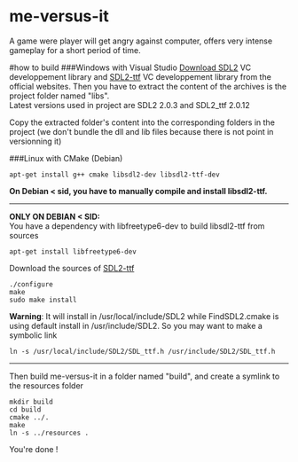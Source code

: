 me-versus-it
============

A game were player will get angry against computer, offers very intense gameplay for a short period of time.


#how to build
###Windows with Visual Studio
[Download SDL2](https://www.libsdl.org/download-2.0.php) VC developpement library and [SDL2-ttf](https://www.libsdl.org/projects/SDL_ttf/) VC developpement library from the official websites. Then you have to extract the content of the archives is the project folder named "libs".  
Latest versions used in project are SDL2 2.0.3 and SDL2_ttf 2.0.12  
  
Copy the extracted folder's content into the corresponding folders in the project (we don't bundle the dll and lib files because there is not point in versionning it)

###Linux with CMake (Debian)  

    apt-get install g++ cmake libsdl2-dev libsdl2-ttf-dev 

**On Debian < sid, you have to manually compile and install libsdl2-ttf.**
***
**ONLY ON DEBIAN < SID:**  
You have a dependency with libfreetype6-dev to build libsdl2-ttf from sources

    apt-get install libfreetype6-dev  
Download the sources of [SDL2-ttf](https://www.libsdl.org/projects/SDL_ttf/)

    ./configure
    make
    sudo make install
**Warning**: It will install in /usr/local/include/SDL2 while FindSDL2.cmake is using default install in /usr/include/SDL2. So you may want to make a symbolic link

    ln -s /usr/local/include/SDL2/SDL_ttf.h /usr/include/SDL2/SDL_ttf.h
***

Then build me-versus-it in a folder named "build", and create a symlink to the resources folder

    mkdir build  
    cd build  
    cmake ../.  
    make  
    ln -s ../resources .  

You're done !
